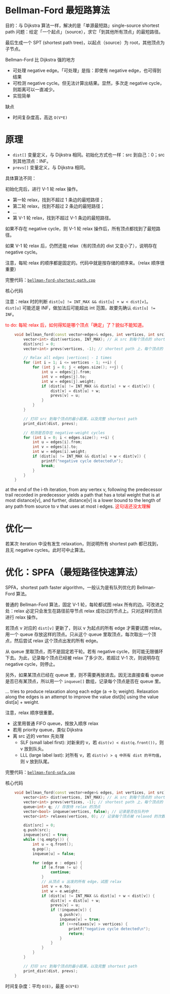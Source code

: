# Bellman-Ford 最短路算法

目的：与 Dijkstra 算法一样，解决的是「单源最短路」single-source shortest path 问题：给定「一个起点」（source），求它「到其他所有顶点」的最短路径。

最后生成一个 SPT (shortest path tree)，以起点（source）为 root，其他顶点为子节点。

Bellman-Ford 比 Dijkstra 强的地方
- 可处理 negative edge。「可处理」是指：即使有 negative edge，也可得到结果
- 可检测 negative cycle。但无法计算出结果。显然，多次走 negative cycle，则距离可以一直减少。
- 实现简单

缺点
- 时间复杂度高，高达 `O(V*E)`

# 原理

- `dist[]` 变量定义，与 Dijkstra 相同。初始化方式也一样：src 到自己：0；src 到其他顶点：INF。
- `prevs[]` 变量定义，与 Dijkstra 相同。

具体算法不同：

初始化完后，进行 V-1 轮 relax 操作。
- 第一轮 relax，找到不超过 1 条边的最短路径；
- 第二轮 relax，找到不超过 2 条边的最短路径；
- ...
- 第 V-1 轮 relax，找到不超过 V-1 条边的最短路径。

如果不存在 negative cycle，则 V-1 轮 relax 操作后，所有顶点都找到了最短路径。

如果 V-1 轮 relax 后，仍然还能 relax（有的顶点的 dist 又变小了），说明存在 negative cycle。

注意，每轮 relax 的顺序都是固定的。代码中就是按存储的顺序来。（relax 顺序很重要）

完整代码：[`bellman-ford-shortest-path.cpp`](code/bellman-ford-shortest-path.cpp)

核心代码

注意：relax 时的判断 `dist[u] != INT_MAX && dist[u] + w < dist[v]`。`dist[u]` 可能还是 INF，做加法后可能超出 int 范围，故要先确认 `dist[u] != INF`。

<font color="red">to do: 每轮 relax 后，如何得知是哪个顶点「确定」了？貌似不能知道。</font>

```cpp
    void bellman_ford(const vector<edge>& edges, int vertices, int src) {
        vector<int> dist(vertices, INT_MAX); // 从 src 到每个顶点的 shortest distance，初始化为「INF」
        dist[src] = 0;
        vector<int> prevs(vertices, -1); // shortest path 上，每个顶点的「前一个」顶点，初始化为「无」

        // Relax all edges |vertices| - 1 times
        for (int i = 1; i <= vertices - 1; ++i) {
            for (int j = 0; j < edges.size(); ++j) {
                int u = edges[j].from;
                int v = edges[j].to;
                int w = edges[j].weight;
                if (dist[u] != INT_MAX && dist[u] + w < dist[v]) {
                    dist[v] = dist[u] + w;
                    prevs[v] = u;
                }
            }
        }

        // 打印 src 到每个顶点的最小距离，以及完整 shortest path
        print_dist(dist, prevs);

        // 检测是否存在 negative-weight cycles
        for (int i = 0; i < edges.size(); ++i) {
            int u = edges[i].from;
            int v = edges[i].to;
            int w = edges[i].weight;
            if (dist[u] != INT_MAX && dist[u] + w < dist[v]) {
                printf("negative cycle detected\n");
                break;
            }
        }
    }
```

at the end of the i-th iteration, from any vertex v, following the predecessor trail recorded in predecessor yields a path that has a total weight that is at most distance[v], and further, distance[v] is a lower bound to the length of any path from source to v that uses at most i edges. <font color="red">这句话还没太理解</font>

# 优化一

若某次 iteration 中没有发生 relaxation，则说明所有 shortest path 都已找到，且无 negative cycles。此时可中止算法。

# 优化：SPFA（最短路径快速算法）

SPFA，shortest path faster algorithm，一般认为是有队列优化的 Bellman-Ford 算法。

普通的 Bellman-Ford 算法，固定 V-1 轮，每轮都试图 relax 所有的边。可改进之处：relax 必定只会发生在路径前导节点 relax 成功过的节点上。只对这样的顶点进行 relax 操作。

若顶点 v 对应的 `dist[v]` 更新了，则以 v 为起点的所有 edge 才需要试图 relax。用一个 queue 存放这样的顶点。只从这个 queue 里取顶点，每次取出一个顶点，然后尝试 relax 这个顶点出发的所有 edge。

从 queue 里取顶点，而不是固定若干轮。若有 negative cycle，则可能无限循环下去。为此，记录每个顶点已经被 relax 了多少次，若超过 V-1 次，则说明存在 negative cycle，则停止。

另外，如果某顶点已经在 queue 里，则不需要再放进去。因无法直接查看 queue 是否已有某顶点，所以用一个 `inqueue[]` 数组，记录每个顶点是否在 queue 里。

... tries to produce relaxation along each edge (a -> b; weight). Relaxation along the edges is an attempt to improve the value dist[b] using the value dist[a] + weight.

注意，relax 顺序很重要。
- 这里用普通 FIFO queue，按放入顺序 relax
- 若用 priority queue，类似 Dijkstra
- 离 src 近的 vertex 先处理
  - SLF (small label first): 对新来的 v，若 `dist(v) < dist(q.front())`，则 v 放到队头。
  - LLL (large label last): 对所有 v，若 `dist(v) > q 中所有 dist 的平均值`，则 v 放到队尾。
  
完整代码：[`bellman-ford-spfa.cpp`](code/bellman-ford-spfa.cpp)

核心代码

```cpp
    void bellman_ford(const vector<edge>& edges, int vertices, int src) {
        vector<int> dist(vertices, INT_MAX); // 从 src 到每个顶点的 shortest distance，初始化为「INF」
        vector<int> prevs(vertices, -1); // shortest path 上，每个顶点的「前一个」顶点，初始化为「无」
        queue<int> q; // 存放待 relax 的顶点
        vector<bool> inqueue(vertices, false); // 记录是否在队列中
        vector<int> relaxes(vertices, 0); // 记录每个顶点被 relaxed 的次数

        dist[src] = 0;
        q.push(src);
        inqueue[src] = true;
        while (!q.empty()) {
            int u = q.front();
            q.pop();
            inqueue[u] = false;

            for (edge e : edges) {
                if (e.from != u) {
                    continue;
                }
                // 从顶点 u 出发的所有 edge，试图 relax
                int v = e.to;
                int w = e.weight;
                if (dist[u] != INT_MAX && dist[u] + w < dist[v]) {
                    dist[v] = dist[u] + w;
                    prevs[v] = u;
                    if (!inqueue[v]) {
                        q.push(v);
                        inqueue[v] = true;
                        if (++relaxes[v] > vertices) {
                            printf("negative cycle detected\n");
                            return;
                        }
                    }
                }
            }
        }

        // 打印 src 到每个顶点的最小距离，以及完整 shortest path
        print_dist(dist, prevs);
    }
```

时间复杂度：平均 `O(E)`，最差 `O(V*E)`